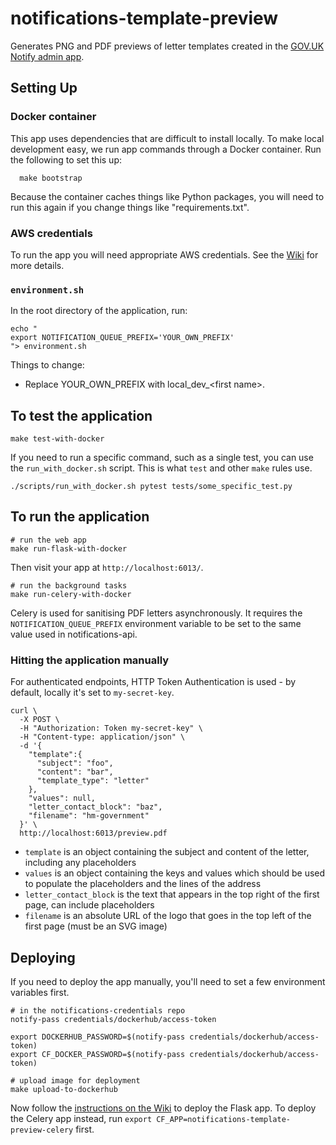 # notifications-template-preview

Generates PNG and PDF previews of letter templates created in the [GOV.UK Notify admin app](http://github.com/alphagov/notifications-admin).

## Setting Up

### Docker container

This app uses dependencies that are difficult to install locally. To make local development easy, we run app commands through a Docker container. Run the following to set this up:

```shell
  make bootstrap
```

Because the container caches things like Python packages, you will need to run this again if you change things like "requirements.txt".

### AWS credentials

To run the app you will need appropriate AWS credentials. See the [Wiki](https://github.com/alphagov/notifications-manuals/wiki/aws-accounts#how-to-set-up-local-development) for more details.

### `environment.sh`

In the root directory of the application, run:

```
echo "
export NOTIFICATION_QUEUE_PREFIX='YOUR_OWN_PREFIX'
"> environment.sh
```

Things to change:

- Replace YOUR_OWN_PREFIX with local_dev_\<first name\>.


## To test the application

```shell
make test-with-docker
```

If you need to run a specific command, such as a single test, you can use the `run_with_docker.sh` script. This is what `test` and other `make` rules use.

```shell
./scripts/run_with_docker.sh pytest tests/some_specific_test.py
```

## To run the application

```shell
# run the web app
make run-flask-with-docker
```

Then visit your app at `http://localhost:6013/`.

```shell
# run the background tasks
make run-celery-with-docker
```

Celery is used for sanitising PDF letters asynchronously. It requires the `NOTIFICATION_QUEUE_PREFIX` environment variable to be set to the same value used in notifications-api.

### Hitting the application manually

For authenticated endpoints, HTTP Token Authentication is used - by default, locally it's set to `my-secret-key`.

```shell
curl \
  -X POST \
  -H "Authorization: Token my-secret-key" \
  -H "Content-type: application/json" \
  -d '{
    "template":{
      "subject": "foo",
      "content": "bar",
      "template_type": "letter"
    },
    "values": null,
    "letter_contact_block": "baz",
    "filename": "hm-government"
  }' \
  http://localhost:6013/preview.pdf
```

- `template` is an object containing the subject and content of the letter, including any placeholders
- `values` is an object containing the keys and values which should be used to populate the placeholders and the lines of the address
- `letter_contact_block` is the text that appears in the top right of the first page, can include placeholders
- `filename` is an absolute URL of the logo that goes in the top left of the first page (must be an SVG image)

## Deploying

If you need to deploy the app manually, you'll need to set a few environment variables first.

```
# in the notifications-credentials repo
notify-pass credentials/dockerhub/access-token

export DOCKERHUB_PASSWORD=$(notify-pass credentials/dockerhub/access-token)
export CF_DOCKER_PASSWORD=$(notify-pass credentials/dockerhub/access-token)

# upload image for deployment
make upload-to-dockerhub
```

Now follow the [instructions on the Wiki](https://github.com/alphagov/notifications-manuals/wiki/Merging-and-deploying#deploying-a-branch-before-merging) to deploy the Flask app. To deploy the Celery app instead, run `export CF_APP=notifications-template-preview-celery` first.
